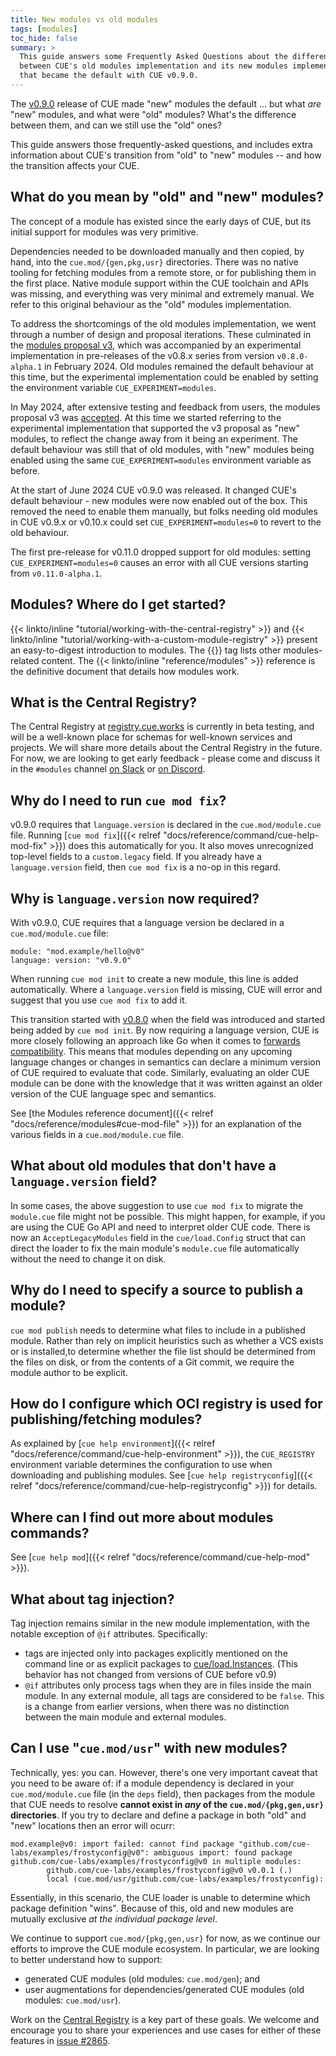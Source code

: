```yaml
---
title: New modules vs old modules
tags: [modules]
toc_hide: false
summary: >
  This guide answers some Frequently Asked Questions about the differences
  between CUE's old modules implementation and its new modules implementation
  that became the default with CUE v0.9.0.
---
```


The [v0.9.0](/releases/v0.9.0) release of CUE
made "new" modules the default ... but
what *are* "new" modules, and
what were "old" modules?
What's the difference between them, and
can we still use the "old" ones?

This guide answers those frequently-asked questions,
and includes extra information about CUE's transition from "old" to "new"
modules -- and how the transition affects your CUE.

## What do you mean by "old" and "new" modules?

The concept of a module has existed since the early days of CUE, but its
initial support for modules was very primitive.

Dependencies needed to be downloaded manually and then copied, by hand, into
the `cue.mod/{gen,pkg,usr}` directories. There was no native tooling for
fetching modules from a remote store, or for publishing them in the first
place. Native module support within the CUE toolchain and APIs was missing, and
everything was very minimal and extremely manual. We refer to this original
behaviour as the "old" modules implementation.

To address the shortcomings of the old modules implementation, we went through
a number of design and proposal iterations. These culminated in the
[modules proposal v3](/issue/2939), which was accompanied by an
experimental implementation in pre-releases of the v0.8.x series from version
`v0.8.0-alpha.1` in February 2024. Old modules remained the default behaviour
at this time, but the experimental implementation could be enabled by setting
the environment variable `CUE_EXPERIMENT=modules`.

In May 2024, after extensive testing and feedback from users, the modules
proposal v3 was
[accepted](https://github.com/cue-lang/cue/discussions/2939#discussioncomment-9468945).
At this time we started referring to the experimental implementation that
supported the v3 proposal as "new" modules, to reflect the change away from it
being an experiment. The default behaviour was still that of old modules, with
"new" modules being enabled using the same `CUE_EXPERIMENT=modules` environment
variable as before.

At the start of June 2024 CUE v0.9.0 was released. It changed CUE's default
behaviour - new modules were now enabled out of the box.  This removed the need
to enable them manually, but folks needing old modules in CUE v0.9.x or v0.10.x
could set `CUE_EXPERIMENT=modules=0` to revert to the old behaviour.

The first pre-release for v0.11.0 dropped support for old modules: setting
`CUE_EXPERIMENT=modules=0` causes an error with all CUE versions starting from
`v0.11.0-alpha.1`.

## Modules? Where do I get started?

{{< linkto/inline "tutorial/working-with-the-central-registry" >}} and
{{< linkto/inline "tutorial/working-with-a-custom-module-registry" >}}
present an easy-to-digest introduction to modules.
The {{<tag modules>}} tag lists other modules-related content.
The {{< linkto/inline "reference/modules" >}} reference is the definitive
document that details how modules work.

## What is the Central Registry?

The Central Registry at [registry.cue.works](https://registry.cue.works/) is
currently in beta testing, and will be a well-known place for schemas for
well-known services and projects. We will share more details about the Central
Registry in the future.
For now, we are looking to get early feedback - please come and discuss it in
the `#modules` channel [on Slack](/s/slack) or [on Discord](/s/discord).

## Why do I need to run `cue mod fix`?

v0.9.0 requires that `language.version` is declared in the `cue.mod/module.cue` file.
Running
[`cue mod fix`]({{< relref "docs/reference/command/cue-help-mod-fix" >}})
does this automatically for you. It also moves unrecognized top-level fields to
a `custom.legacy` field. If you already have a `language.version` field, then
`cue mod fix` is a no-op in this regard.

## Why is `language.version` now required?

With v0.9.0, CUE requires that a language version be declared in a `cue.mod/module.cue` file:

```` { .cue title="cue.mod/module.cue" }
module: "mod.example/hello@v0"
language: version: "v0.9.0"
````

When running `cue mod init` to create a new module, this line is added
automatically. Where a `language.version` field is missing, CUE will error and
suggest that you use `cue mod fix` to add it.

This transition started with
[v0.8.0](https://github.com/cue-lang/cue/releases/tag/v0.8.0) when the field
was introduced and started being added by `cue mod init`.
By now requiring a language version, CUE is more closely following an approach
like Go when it comes to [forwards compatibility](https://go.dev/blog/toolchain).
This means that modules depending on any upcoming language changes or changes
in semantics can declare a minimum version of CUE required to evaluate that
code. Similarly, evaluating an older CUE module can be done with the knowledge
that it was written against an older version of the CUE language spec and
semantics.

See
[the Modules reference document]({{< relref "docs/reference/modules#cue-mod-file" >}})
for an explanation of the various fields in a `cue.mod/module.cue` file.

## What about old modules that don't have a `language.version` field?

In some cases, the above suggestion to use `cue mod fix` to migrate the
`module.cue` file might not be possible. This might happen, for example, if you
are using the CUE Go API and need to interpret older CUE code. There is now an
`AcceptLegacyModules` field in the `cue/load.Config` struct that can direct the
loader to fix the main module's `module.cue` file automatically without the
need to change it on disk.

## Why do I need to specify a source to publish a module?

`cue mod publish` needs to determine what files to include in a published
module. Rather than rely on implicit heuristics such as whether a VCS exists or
is installed,to determine whether the file list should be determined from the
files on disk, or from the contents of a Git commit, we require the module
author to be explicit.

## How do I configure which OCI registry is used for publishing/fetching modules?

As explained by
[`cue help environment`]({{< relref "docs/reference/command/cue-help-environment" >}}),
the `CUE_REGISTRY` environment variable determines the configuration to use
when downloading and publishing modules. See
[`cue help registryconfig`]({{< relref "docs/reference/command/cue-help-registryconfig" >}})
for details.

## Where can I find out more about modules commands?

See [`cue help mod`]({{< relref "docs/reference/command/cue-help-mod" >}}).

## What about tag injection?

Tag injection remains similar in the new module implementation, with the
notable exception of `@if` attributes. Specifically:
- tags are injected only into packages explicitly mentioned on the command line
  or as explicit packages to
  [cue/load.Instances](https://pkg.go.dev/cuelang.org/go/cue/load#Instances).
  (This behavior has not changed from versions of CUE before v0.9)
- `@if` attributes only process tags when they are in files inside the main
  module. In any external module, all tags are considered to be `false`. This
  is a change from earlier versions, when there was no distinction between the
  main module and external modules.
<!-- TODO: @if(!foo) in an external module results in `!false == true`, so the file is included. Show this in an example. -->

## Can I use "`cue.mod/usr`" with new modules?

Technically, yes: you can. However, there's one very important caveat that you
need to be aware of: if a module dependency is declared in your
`cue.mod/module.cue` file (in the `deps` field), then packages from the module
that CUE needs to resolve **cannot exist in *any* of the
`cue.mod/{pkg,gen,usr}` directories**.  If you try to declare and define a
package in both "old" and "new" locations then an error will ocurr:

```
mod.example@v0: import failed: cannot find package "github.com/cue-labs/examples/frostyconfig@v0": ambiguous import: found package github.com/cue-labs/examples/frostyconfig@v0 in multiple modules:
        github.com/cue-labs/examples/frostyconfig@v0 v0.0.1 (.)
        local (cue.mod/usr/github.com/cue-labs/examples/frostyconfig):
```

Essentially, in this scenario, the CUE loader is unable to determine which
package definition "wins". Because of this, old and new modules are mutually
exclusive *at the individual package level*.

We continue to support `cue.mod/{pkg,gen,usr}` for now, as we continue our
efforts to improve the CUE module ecosystem.
In particular, we are looking to better understand how to support:

- generated CUE modules (old modules: `cue.mod/gen`); and
- user augmentations for dependencies/generated CUE modules (old modules:
  `cue.mod/usr`).

Work on the
[Central Registry](https://registry.cue.works/)
is a key part of these goals.
We welcome and encourage you to share your experiences and use cases for either
of these features in [issue #2865](/issue/2865).
